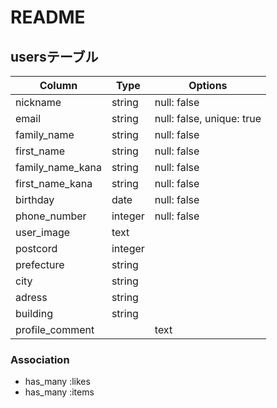 # README

## usersテーブル

|Column|Type|Options|
|------|----|-------|
|nickname|string|null: false|
|email|string|null: false, unique: true|
|family_name|string|null: false|
|first_name|string|null: false|
|family_name_kana|string|null: false|
|first_name_kana|string|null: false|
|birthday|date|null: false|
|phone_number|integer|null: false|
|user_image|text||
|postcord|integer||
|prefecture|string||
|city|string||
|adress|string||
|building|string||
|profile_comment||text||


### Association
- has_many :likes
- has_many :items